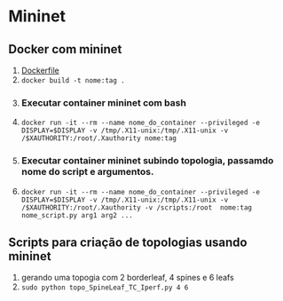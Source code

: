 # Mininet

## Docker com mininet
1. [Dockerfile](https://github.com/hadtrindade/mininet/tree/master/docker-mininet)
1. `docker build -t nome:tag .`
1. ### Executar container mininet com bash
1. `docker run -it --rm --name nome_do_container --privileged -e DISPLAY=$DISPLAY -v /tmp/.X11-unix:/tmp/.X11-unix -v /$XAUTHORITY:/root/.Xauthority nome:tag`
1. ### Executar container mininet subindo topologia, passamdo nome do script e argumentos.
1. `docker run -it --rm --name nome_do_container --privileged -e DISPLAY=$DISPLAY -v /tmp/.X11-unix:/tmp/.X11-unix -v /$XAUTHORITY:/root/.Xauthority -v /scripts:/root  nome:tag nome_script.py arg1 arg2 ...`

## Scripts para criação de topologias usando mininet
1. gerando uma topogia com 2 borderleaf, 4 spines e 6 leafs
1. `sudo python topo_SpineLeaf_TC_Iperf.py 4 6`